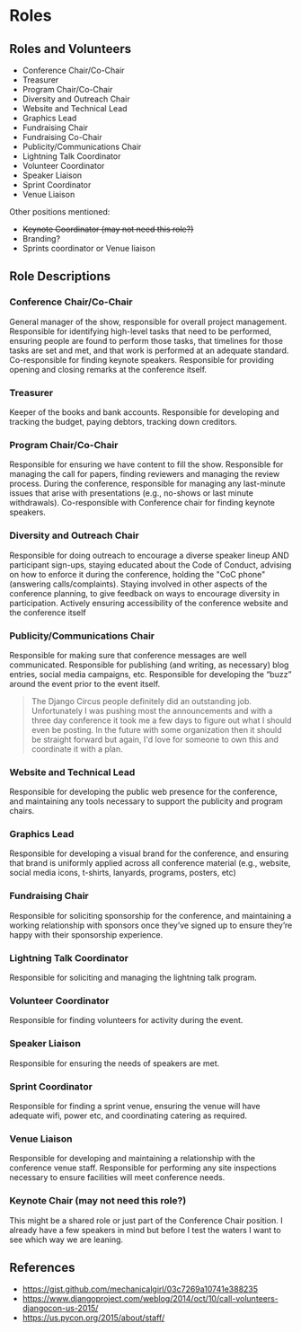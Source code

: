 # Roles

## Roles and Volunteers

- Conference Chair/Co-Chair
- Treasurer
- Program Chair/Co-Chair
- Diversity and Outreach Chair
- Website and Technical Lead
- Graphics Lead
- Fundraising Chair
- Fundraising Co-Chair
- Publicity/Communications Chair
- Lightning Talk Coordinator
- Volunteer Coordinator
- Speaker Liaison
- Sprint Coordinator
- Venue Liaison

Other positions mentioned:

- ~~Keynote Coordinator (may not need this role?)~~
- Branding?
- Sprints coordinator or Venue liaison

## Role Descriptions

### Conference Chair/Co-Chair

General manager of the show, responsible for overall project management. Responsible for identifying high-level tasks that need to be performed, ensuring people are found to perform those tasks, that timelines for those tasks are set and met, and that work is performed at an adequate standard. Co-responsible for finding keynote speakers. Responsible for providing opening and closing remarks at the conference itself.

### Treasurer

Keeper of the books and bank accounts. Responsible for developing and tracking the budget, paying debtors, tracking down creditors. 

### Program Chair/Co-Chair

Responsible for ensuring we have content to fill the show. Responsible for managing the call for papers, finding reviewers and managing the review process. During the conference, responsible for managing any last-minute issues that arise with presentations (e.g., no-shows or last minute withdrawals). Co-responsible with Conference chair for finding keynote speakers.

### Diversity and Outreach Chair

Responsible for doing outreach to encourage a diverse speaker lineup AND participant sign-ups, staying educated about the Code of Conduct, advising on how to enforce it during the conference, holding the "CoC phone" (answering calls/complaints). Staying involved in other aspects of the conference planning, to give feedback on ways to encourage diversity in participation. Actively ensuring accessibility of the conference website and the conference itself

### Publicity/Communications Chair

Responsible for making sure that conference messages are well communicated. Responsible for publishing (and writing, as necessary) blog entries, social media campaigns, etc. Responsible for developing the “buzz” around the event prior to the event itself.
> The Django Circus people definitely did an outstanding job. Unfortunately I was pushing most the announcements and with a three day conference it took me a few days to figure out what I should even be posting. In the future with some organization then it should be straight forward but again, I'd love for someone to own this and coordinate it with a plan.

### Website and Technical Lead

Responsible for developing the public web presence for the conference, and maintaining any tools necessary to support the publicity and program chairs.

### Graphics Lead

Responsible for developing a visual brand for the conference, and ensuring that brand is uniformly applied across all conference material (e.g., website, social media icons, t-shirts, lanyards, programs, posters, etc)

### Fundraising Chair

Responsible for soliciting sponsorship for the conference, and maintaining a working relationship with sponsors once they’ve signed up to ensure they’re happy with their sponsorship experience.

### Lightning Talk Coordinator

Responsible for soliciting and managing the lightning talk program.

### Volunteer Coordinator

Responsible for finding volunteers for activity during the event. 

### Speaker Liaison

Responsible for ensuring the needs of speakers are met.

### Sprint Coordinator

Responsible for finding a sprint venue, ensuring the venue will have adequate wifi, power etc, and coordinating catering as required.

### Venue Liaison

Responsible for developing and maintaining a relationship with the conference venue staff. Responsible for performing any site inspections necessary to ensure facilities will meet conference needs.

### Keynote Chair (may not need this role?)

This might be a shared role or just part of the Conference Chair position. I already have a few speakers in mind but before I test the waters I want to see which way we are leaning.

## References

- https://gist.github.com/mechanicalgirl/03c7269a10741e388235
- https://www.djangoproject.com/weblog/2014/oct/10/call-volunteers-djangocon-us-2015/
- https://us.pycon.org/2015/about/staff/
